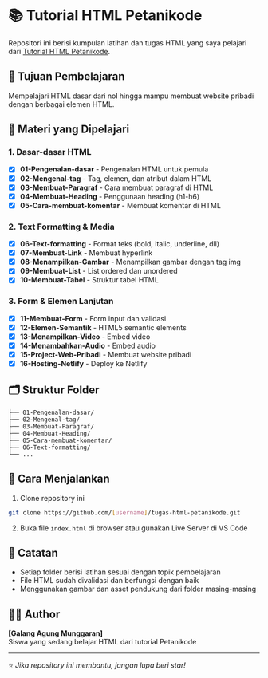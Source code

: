 # 📚 Tutorial HTML Petanikode

Repositori ini berisi kumpulan latihan dan tugas HTML yang saya pelajari dari [Tutorial HTML Petanikode](https://www.petanikode.com/tutorial/html/). 

## 🎯 Tujuan Pembelajaran
Mempelajari HTML dasar dari nol hingga mampu membuat website pribadi dengan berbagai elemen HTML.

## 📖 Materi yang Dipelajari

### 1. Dasar-dasar HTML
- [x] **01-Pengenalan-dasar** - Pengenalan HTML untuk pemula
- [x] **02-Mengenal-tag** - Tag, elemen, dan atribut dalam HTML
- [x] **03-Membuat-Paragraf** - Cara membuat paragraf di HTML
- [x] **04-Membuat-Heading** - Penggunaan heading (h1-h6)
- [x] **05-Cara-membuat-komentar** - Membuat komentar di HTML

### 2. Text Formatting & Media
- [x] **06-Text-formatting** - Format teks (bold, italic, underline, dll)
- [x] **07-Membuat-Link** - Membuat hyperlink
- [x] **08-Menampilkan-Gambar** - Menampilkan gambar dengan tag img
- [x] **09-Membuat-List** - List ordered dan unordered
- [x] **10-Membuat-Tabel** - Struktur tabel HTML

### 3. Form & Elemen Lanjutan
- [x] **11-Membuat-Form** - Form input dan validasi
- [x] **12-Elemen-Semantik** - HTML5 semantic elements
- [x] **13-Menampilkan-Video** - Embed video
- [x] **14-Menambahkan-Audio** - Embed audio
- [x] **15-Project-Web-Pribadi** - Membuat website pribadi
- [x] **16-Hosting-Netlify** - Deploy ke Netlify

## 🗂️ Struktur Folder
```
├── 01-Pengenalan-dasar/
├── 02-Mengenal-tag/
├── 03-Membuat-Paragraf/
├── 04-Membuat-Heading/
├── 05-Cara-membuat-komentar/
├── 06-Text-formatting/
└── ...
```

## 🚀 Cara Menjalankan
1. Clone repository ini
```bash
git clone https://github.com/[username]/tugas-html-petanikode.git
```

2. Buka file `index.html` di browser atau gunakan Live Server di VS Code

## 📝 Catatan
- Setiap folder berisi latihan sesuai dengan topik pembelajaran
- File HTML sudah divalidasi dan berfungsi dengan baik
- Menggunakan gambar dan asset pendukung dari folder masing-masing

## 👨‍💻 Author
**[Galang Agung Munggaran]**  
Siswa yang sedang belajar HTML dari tutorial Petanikode

---
⭐ *Jika repository ini membantu, jangan lupa beri star!*
